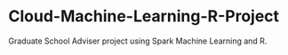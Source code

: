 # Cloud-Machine-Learning-R-Project
Graduate School Adviser project using Spark Machine Learning and R.
